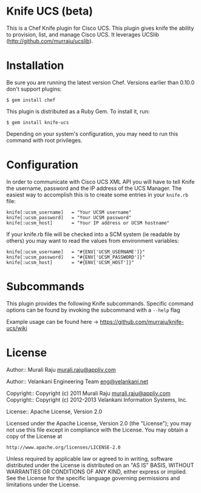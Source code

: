 Knife UCS (beta)
===============

This is a Chef Knife plugin for Cisco UCS. This plugin gives knife the ability to provision, list, and manage Cisco UCS. It leverages UCSlib (http://github.com/murraju/ucslib). 

# Installation #

Be sure you are running the latest version Chef. Versions earlier than 0.10.0 don't support plugins:

    $ gem install chef

This plugin is distributed as a Ruby Gem. To install it, run:

    $ gem install knife-ucs

Depending on your system's configuration, you may need to run this command with root privileges.

# Configuration #

In order to communicate with Cisco UCS XML API you will have to tell Knife the username, password and the IP address of the UCS Manager. The easiest way to accomplish this is to create some entries in your `knife.rb` file:

    knife[:ucsm_username]   = "Your UCSM username"
    knife[:ucsm_password] 	= "Your UCSM password"
    knife[:ucsm_host]       = "Your IP address or UCSM hostname"

If your knife.rb file will be checked into a SCM system (ie readable by others) you may want to read the values from environment variables:

	knife[:ucsm_username]   = "#{ENV['UCSM_USERNAME']}"
    knife[:ucsm_password] 	= "#{ENV['UCSM_PASSWORD']}"
    knife[:ucsm_host]       = "#{ENV['UCSM_HOST']}"



# Subcommands #

This plugin provides the following Knife subcommands. Specific command options can be found by invoking the subcommand with a `--help` flag

Example usage can be found here -> https://github.com/murraju/knife-ucs/wiki

# License #

Author:: Murali Raju <murali.raju@appliv.com>

Author:: Velankani Engineering Team <eng@velankani.net>

Copyright:: Copyright (c) 2011 Murali Raju <murali.raju@appliv.com>
Copyright:: Copyright (c) 2012-2013 Velankani Information Systems, Inc.

License:: Apache License, Version 2.0

Licensed under the Apache License, Version 2.0 (the "License");
you may not use this file except in compliance with the License.
You may obtain a copy of the License at

    http://www.apache.org/licenses/LICENSE-2.0

Unless required by applicable law or agreed to in writing, software
distributed under the License is distributed on an "AS IS" BASIS,
WITHOUT WARRANTIES OR CONDITIONS OF ANY KIND, either express or implied.
See the License for the specific language governing permissions and
limitations under the License.
